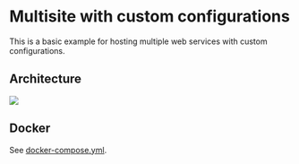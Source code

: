 # Multisite with custom configurations

This is a basic example for hosting multiple web services with custom configurations.

## Architecture

<img src="https://github.com/bunkerity/bunkerized-nginx/blob/dev/examples/multisite-custom-confs/architecture.png?raw=true" />

## Docker

See [docker-compose.yml](https://github.com/bunkerity/bunkerized-nginx/blob/master/examples/multisite-custom-confs/docker-compose.yml).
